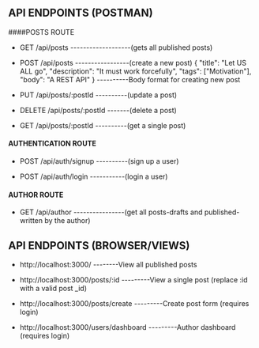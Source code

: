 ## API ENDPOINTS (POSTMAN)

####POSTS ROUTE

- GET /api/posts -------------------(gets all published posts)

- POST /api/posts -----------------(create a new post)
    {
    "title": "Let US ALL go",
    "description": "It must work forcefully",
    "tags": ["Motivation"],
    "body": "A REST API"
    } ----------Body format for creating new post

- PUT /api/posts/:postId ----------(update a post)

- DELETE /api/posts/:postId -------(delete a post)

- GET /api/posts/:postId ----------(get a single post)

#### AUTHENTICATION ROUTE

- POST /api/auth/signup ----------(sign up a user)

- POST /api/auth/login -----------(login a user)

#### AUTHOR ROUTE

- GET /api/author ----------------(get all posts-drafts and published- written by the author)

## API ENDPOINTS (BROWSER/VIEWS)

- http://localhost:3000/	--------View all published posts

- http://localhost:3000/posts/:id	---------View a single post (replace :id with a valid post _id)

- http://localhost:3000/posts/create	---------Create post form (requires login)

- http://localhost:3000/users/dashboard	---------Author dashboard (requires login)